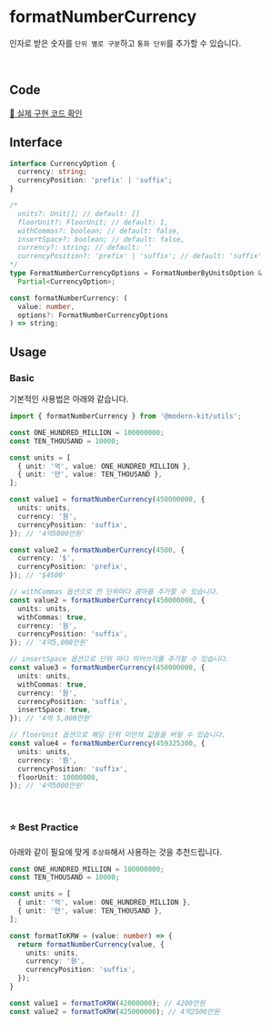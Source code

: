 # formatNumberCurrency

인자로 받은 숫자를 `단위 별로 구분`하고 `통화 단위`를 추가할 수 있습니다.

<br />

## Code
[🔗 실제 구현 코드 확인](https://github.com/modern-agile-team/modern-kit/blob/main/packages/utils/src/formatter/formatNumberCurrency/index.ts)

## Interface
```ts title="typescript"
interface CurrencyOption {
  currency: string;
  currencyPosition: 'prefix' | 'suffix';
}

/*
  units?: Unit[]; // default: []
  floorUnit?: FloorUnit; // default: 1,
  withCommas?: boolean; // default: false,
  insertSpace?: boolean; // default: false,
  currency?: string; // default: ''
  currencyPosition?: 'prefix' | 'suffix'; // default: 'suffix'
*/
type FormatNumberCurrencyOptions = FormatNumberByUnitsOption &
  Partial<CurrencyOption>;

const formatNumberCurrency: (
  value: number,
  options?: FormatNumberCurrencyOptions
) => string;
```

## Usage
### Basic
기본적인 사용법은 아래와 같습니다.
```ts title="typescript"
import { formatNumberCurrency } from '@modern-kit/utils';

const ONE_HUNDRED_MILLION = 100000000;
const TEN_THOUSAND = 10000;

const units = [
  { unit: '억', value: ONE_HUNDRED_MILLION },
  { unit: '만', value: TEN_THOUSAND },
];

const value1 = formatNumberCurrency(450000000, {
  units: units,
  currency: '원',
  currencyPosition: 'suffix',
}); // '4억5000만원'

const value2 = formatNumberCurrency(4500, {
  currency: '$',
  currencyPosition: 'prefix',
}); // '$4500'

// withCommas 옵션으로 천 단위마다 콤마를 추가할 수 있습니다.
const value2 = formatNumberCurrency(450000000, {
  units: units,
  withCommas: true,
  currency: '원',
  currencyPosition: 'suffix',
}); // '4억5,000만원'

// insertSpace 옵션으로 단위 마다 띄어쓰기를 추가할 수 있습니다.
const value3 = formatNumberCurrency(450000000, {
  units: units,
  withCommas: true,
  currency: '원',
  currencyPosition: 'suffix',
  insertSpace: true,
}); // '4억 5,000만원'

// floorUnit 옵션으로 해당 단위 미만의 값들을 버릴 수 있습니다.
const value4 = formatNumberCurrency(459325300, {
  units: units,
  currency: '원',
  currencyPosition: 'suffix',
  floorUnit: 10000000,
}); // '4억5000만원'
```

<br />

### ⭐️ Best Practice
아래와 같이 필요에 맞게 `추상화`해서 사용하는 것을 추천드립니다.

```ts title="typescript"
const ONE_HUNDRED_MILLION = 100000000;
const TEN_THOUSAND = 10000;

const units = [
  { unit: '억', value: ONE_HUNDRED_MILLION },
  { unit: '만', value: TEN_THOUSAND },
];

const formatToKRW = (value: number) => {
  return formatNumberCurrency(value, {
    units: units,
    currency: '원',
    currencyPosition: 'suffix',
  });
}

const value1 = formatToKRW(42000000); // 4200만원
const value2 = formatToKRW(425000000); // 4억2500만원
```